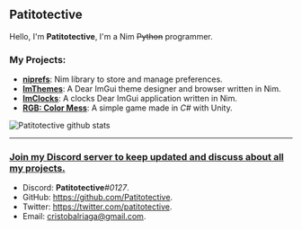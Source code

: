 Patitotective
---
Hello, I'm **Patitotective**, I'm a Nim ~~Python~~ programmer.  

### My Projects: 
- [**niprefs**](https://github.com/Patitotective/niprefs): Nim library to store and manage preferences.
- [**ImThemes**](https://github.com/Patitotective/ImThemes): A Dear ImGui theme designer and browser written in Nim.
- [**ImClocks**](https://github.com/Patitotective/ImClocks): A clocks Dear ImGui application written in Nim.
- [**RGB: Color Mess**](https://patitotective.itch.io/rgb-color-mess): A simple game made in _C#_ with Unity.

![Patitotective github stats](https://github-readme-stats.vercel.app/api?username=patitotective&show_icons=true&title_color=f82371&icon_color=f8ca23&text_color=ffffff&bg_color=000000&border_color=ffffff)
***

### [Join my Discord server to keep updated and discuss about all my projects.](https://discord.gg/U23ZQMsvwc)

- Discord: **Patitotective**#_0127_.
- GitHub: https://github.com/Patitotective.
- Twitter: https://twitter.com/patitotective.
- Email: cristobalriaga@gmail.com.
